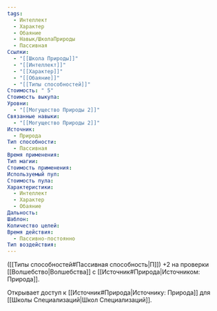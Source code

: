 ```yaml
---
tags:
  - Интеллект
  - Характер
  - Обаяние
  - Навык/ШколаПрироды
  - Пассивная
Ссылки:
  - "[[Школа Природы]]"
  - "[[Интеллект]]"
  - "[[Характер]]"
  - "[[Обаяние]]"
  - "[[Типы способностей]]"
Стоимость: " 5"
Стоимость выкупа: 
Уровни:
  - "[[Могущество Природы 2]]"
Связанные навыки:
  - "[[Могущество Природы 2]]"
Источник:
  - Природа
Тип способности:
  - Пассивная
Время применения: 
Тип магии: 
Стоимость применения: 
Используемый пул: 
Стоимость пула: 
Характеристики:
  - Интеллект
  - Характер
  - Обаяние
Дальность: 
Шаблон: 
Количество целей: 
Время действия:
  - Пассивно-постоянно
Тип воздействия:
---
```

([[Типы способностей#Пассивная способность|П]]) +2 на проверки [[Волшебство|Волшебства]] с [[Источник#Природа|Источником: Природа]].

Открывает доступ к [[Источник#Природа|Источнику: Природа]] для [[Школы Специализаций|Школ Специализаций]]. 